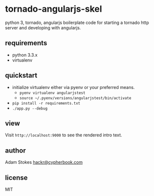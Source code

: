 tornado-angularjs-skel
======================

python 3, tornado, angularjs boilerplate code for starting a tornado
http server and developing with angularjs.

## requirements

+ python 3.3.x
+ virtualenv

## quickstart

+ initialize virtualenv either via pyenv or your preferred means.
  + `pyenv virtualenv angularjstest`
  + `source ~/.pyenv/versions/angularjstest/bin/activate`
+ `pip install -r requirements.txt`
+ `./app.py --debug`

## view

Visit `http://localhost:9000` to see the rendered intro text.

## author

Adam Stokes <hackr@cypherbook.com>

## license

MIT
